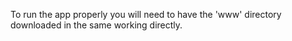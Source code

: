 To run the app properly you will need to have the 'www' directory downloaded in the same working directly.
